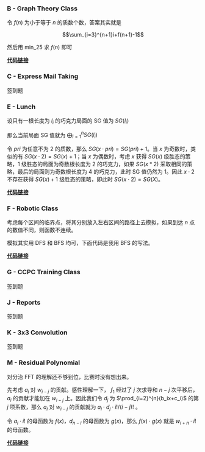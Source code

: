 ### B - Graph Theory Class

令 $f(n)$ 为小于等于 $n$ 的质数个数，答案其实就是

$$\sum_{i=3}^{n+1}i+f(n+1)-1$$

然后用 min_25 求 $f(n)$ 即可

**[代码链接](https://github.com/CrazyDaveHDY/OI-Code/blob/master/Contest_ACM/CCPC2020%E7%BD%91%E7%BB%9C%E8%B5%9B/B.cpp "代码链接")**
### C - Express Mail Taking

签到题

### E - Lunch

设只有一根长度为 $l_i$ 的巧克力局面的 SG 值为 $SG(l_i)$

那么当前局面 SG 值就为 $\bigoplus_{i=1}^{n} SG(l_i)$

令 $pri$ 为任意不为 $2$ 的质数，那么 $SG(x\cdot pri)=SG(pri)+1$。当 $x$ 为奇数时，类似的有 $SG(x\cdot 2)=SG(x)+1$；当 $x$ 为偶数时，考虑 $x$ 获得 $SG(x)$ 级胜态的策略，$1$ 级胜态的局面为奇数根长度为 $2$ 的巧克力，如果 $SG(x*2)$ 采取相同的策略，最后的局面则为奇数根长度为 $4$ 的巧克力，此时 SG 值仍然为 $1$。因此 $x\cdot 2$ 不存在获得 $SG(x)+1$ 级胜态的策略，即此时 $SG(x\cdot 2)=SG(X)$。

**[代码链接](https://github.com/CrazyDaveHDY/OI-Code/blob/master/Contest_ACM/CCPC2020%E7%BD%91%E7%BB%9C%E8%B5%9B/E.cpp "代码链接")**

### F - Robotic Class

考虑每个区间的临界点，将其分别放入左右区间的路径上去模拟，如果到达 $n$ 点的数值不同，则函数不连续。

模拟其实用 DFS 和 BFS 均可，下面代码是我用 BFS 的写法。

**[代码链接](https://github.com/CrazyDaveHDY/OI-Code/blob/master/Contest_ACM/CCPC2020%E7%BD%91%E7%BB%9C%E8%B5%9B/E.cpp "代码链接")**

### G - CCPC Training Class

签到题

### J - Reports

签到题

### K - 3x3 Convolution

签到题

### M - Residual Polynomial

对分治 FFT 的理解还不够到位，比赛时没有想出来。

先考虑 $a_i$ 对 $w_{i-j}$ 的贡献。感性理解一下， $f_{1}$ 经过了 $j$ 次求导和 $n-j$ 次平移后，$a_i$ 的贡献才能加在 $w_{i-j}$ 上。因此我们令 $d_j$ 为 $\prod_{i=2}^{n}(b_ix+c_i)$ 的第 $j$ 项系数，那么 $a_i$ 对 $w_{i-j}$ 的贡献就为 $a_i\cdot d_j\cdot i!/(i-j)!$ 。

令 $a_i\cdot i!$ 的母函数为 $f(x)$，$d_{n-i}$ 的母函数为 $g(x)$，那么 $f(x)\cdot g(x)$ 就是 $w_{i+n}\cdot i!$ 的母函数。

**[代码链接](https://github.com/CrazyDaveHDY/OI-Code/blob/master/Contest_ACM/CCPC2020%E7%BD%91%E7%BB%9C%E8%B5%9B/E.cpp "代码链接")**